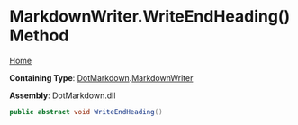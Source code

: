 <a name="_top"></a>

# MarkdownWriter\.WriteEndHeading\(\) Method

[Home](../../../README.md#_top)

**Containing Type**: [DotMarkdown](../../README.md#_top)\.[MarkdownWriter](../README.md#_top)

**Assembly**: DotMarkdown\.dll

```csharp
public abstract void WriteEndHeading()
```

